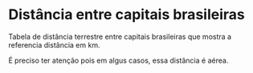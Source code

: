 # Distância entre capitais brasileiras
Tabela de distância terrestre entre capitais brasileiras que mostra a referencia distância em km.

É preciso ter atenção pois em algus casos, essa distância é aérea.